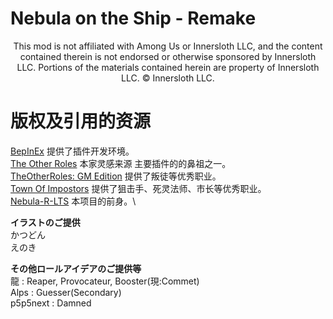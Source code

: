 # Nebula on the Ship - Remake
<p align="center">
This mod is not affiliated with Among Us or Innersloth LLC, and the content contained therein is not endorsed or otherwise sponsored by Innersloth LLC. Portions of the materials contained herein are property of Innersloth LLC. © Innersloth LLC.</p>

# 版权及引用的资源

[BepInEx](https://github.com/BepInEx) 提供了插件开发环境。\
[The Other Roles](https://github.com/Eisbison/TheOtherRoles) 本家灵感来源 主要插件的的鼻祖之一。\
[TheOtherRoles: GM Edition](https://github.com/yukinogatari/TheOtherRoles-GM) 提供了叛徒等优秀职业。\
[Town Of Impostors](https://github.com/Town-of-Impostors/TownOfImpostors) 提供了狙击手、死灵法师、市长等优秀职业。\
[Nebula-R-LTS](https://github.com/ZsFabTest/Nebula-R-LTS) 本项目的前身。\

**イラストのご提供**\
かつどん\
えのき

**その他ロールアイデアのご提供等**\
龍 : Reaper, Provocateur, Booster(現:Commet)\
Alps : Guesser(Secondary)\
p5p5next : Damned
